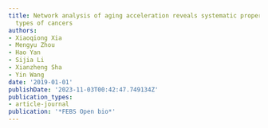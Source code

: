 ```yaml
---
title: Network analysis of aging acceleration reveals systematic properties of 11
  types of cancers
authors:
- Xiaoqiong Xia
- Mengyu Zhou
- Hao Yan
- Sijia Li
- Xianzheng Sha
- Yin Wang
date: '2019-01-01'
publishDate: '2023-11-03T00:42:47.749134Z'
publication_types:
- article-journal
publication: '*FEBS Open bio*'
---
```

